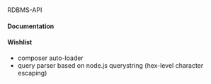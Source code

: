 ###

RDBMS-API 

#### Documentation

#### Wishlist

- composer auto-loader
- query parser based on node.js querystring (hex-level character escaping)
